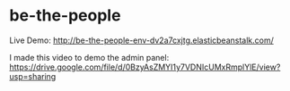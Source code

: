 be-the-people
=============
Live Demo: http://be-the-people-env-dv2a7cxjtg.elasticbeanstalk.com/


I made this video to demo the admin panel: https://drive.google.com/file/d/0BzyAsZMYI1y7VDNIcUMxRmplYlE/view?usp=sharing
